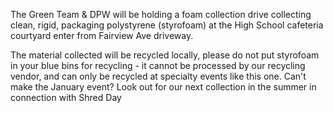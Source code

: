 The Green Team & DPW will be holding a foam collection drive collecting clean, rigid, packaging polystyrene (styrofoam) at the High School cafeteria courtyard enter from Fairview Ave driveway.

The material collected will be recycled locally, please do not put styrofoam in your blue bins for recycling - it cannot be processed by our recycling vendor, and can only be recycled at specialty events like this one. Can't make the January event? Look out for our next collection in the summer in connection with Shred Day

